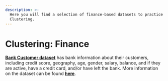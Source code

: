 ```yaml
---
description: >-
  Here you will find a selection of finance-based datasets to practice
  Clustering.
---
```


# Clustering: Finance

[**Bank Customer dataset**](https://github.com/MaurissaCM/Decoded-DA-Datastore/raw/master/data/bank-customers.zip) has bank information about their customers, including credit score, geography, age, gender, salary, balance, and if they are active, have a credit card, and/or have left the bank. More information on the dataset can be found [**here**](https://www.kaggle.com/santoshd3/bank-customers).

